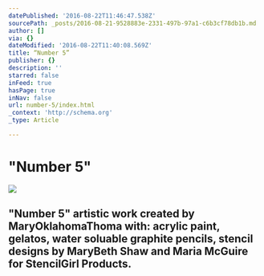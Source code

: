 ```yaml
---
datePublished: '2016-08-22T11:46:47.538Z'
sourcePath: _posts/2016-08-21-9528883e-2331-497b-97a1-c6b3cf78db1b.md
author: []
via: {}
dateModified: '2016-08-22T11:40:08.569Z'
title: “Number 5”
publisher: {}
description: ''
starred: false
inFeed: true
hasPage: true
inNav: false
url: number-5/index.html
_context: 'http://schema.org'
_type: Article

---
```

# "Number 5"
![](https://the-grid-user-content.s3-us-west-2.amazonaws.com/108a9cb7-71d2-4618-a810-41dbcbaf9d76.jpg)

## "Number 5" artistic work created by MaryOklahomaThoma with: acrylic paint, gelatos, water soluable graphite pencils, stencil designs by MaryBeth Shaw and Maria McGuire for StencilGirl Products.